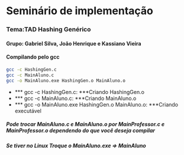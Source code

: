 # Seminário de implementação 
### Tema:TAD Hashing Genérico

#### Grupo: Gabriel Silva, João Henrique e Kassiano Vieira



#### Compilando pelo gcc

~~~ bash
gcc -c HashingGen.c
gcc -c MainAluno.c
gcc -o MainAluno.exe HashingGen.o MainAluno.o
~~~

* *** gcc -c HashingGen.c: ***Criando HashingGen.o
* *** gcc -c MainAluno.c: ***Criando MainAluno.o
* *** gcc -o MainAluno.exe HashingGen.o MainAluno.o: ***Criando executável

##### Pode trocar _MainAluno.c_ e _MainAluno.o_ por _MainProfessor.c_ e _MainProfessor.o_ dependendo do que você deseja compilar
##### Se tiver no Linux Troque o _MainAluno.exe_ => _MainAluno_